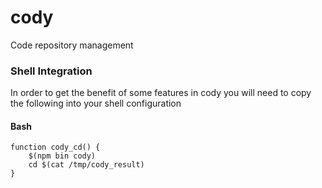 # cody
Code repository management

### Shell Integration

In order to get the benefit of some features in cody you will need to copy the following into your shell configuration


#### Bash

```
function cody_cd() {
    $(npm bin cody)
    cd $(cat /tmp/cody_result)
}
```
